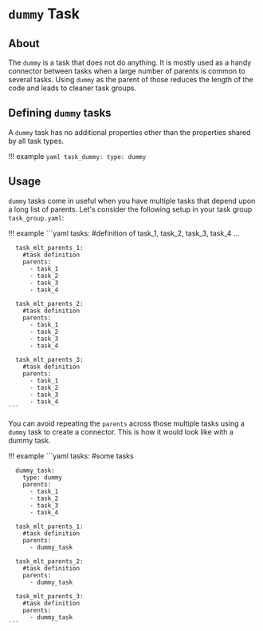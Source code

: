 # `dummy` Task

## About

The `dummy` is a task that does not do anything. It is mostly used as a handy connector between tasks when a large number of parents is common to several tasks. Using `dummy` as the parent of those reduces the length of the code and leads to cleaner task groups.

## Defining `dummy` tasks

A `dummy` task has no additional properties other than the properties shared by all task types.

!!! example
    ```yaml
    task_dummy:
      type: dummy
    ```

## Usage

`dummy` tasks come in useful when you have multiple tasks that depend upon a long list of parents. Let's consider the following setup in your task group `task_group.yaml`:

!!! example
    ```yaml
    tasks:
      #definition of task_1, task_2, task_3, task_4 ...

      task_mlt_parents_1:
        #task definition
        parents:
          - task_1
          - task_2
          - task_3
          - task_4

      task_mlt_parents_2:
        #task definition
        parents:
          - task_1
          - task_2
          - task_3
          - task_4

      task_mlt_parents_3:
        #task definition
        parents:
          - task_1
          - task_2
          - task_3
          - task_4
    ```

You can avoid repeating the `parents` across those multiple tasks using a `dummy` task to create a connector. This is how it would look like with a dummy task.

!!! example
    ```yaml
    tasks:
      #some tasks

      dummy_task:
        type: dummy
        parents:
          - task_1
          - task_2
          - task_3
          - task_4

      task_mlt_parents_1:
        #task definition
        parents:
          - dummy_task

      task_mlt_parents_2:
        #task definition
        parents:
          - dummy_task

      task_mlt_parents_3:
        #task definition
        parents:
          - dummy_task
    ```
